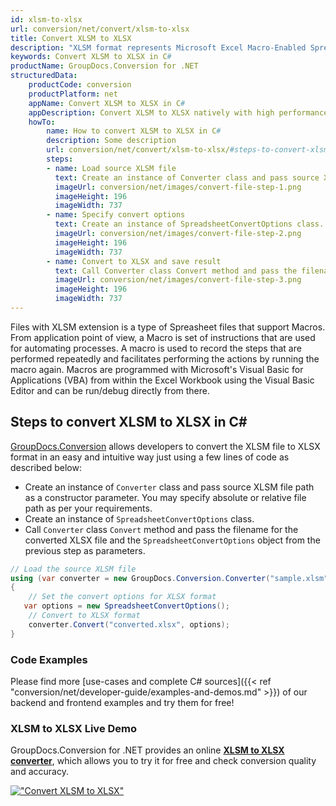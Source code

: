 ```yaml
---
id: xlsm-to-xlsx
url: conversion/net/convert/xlsm-to-xlsx
title: Convert XLSM to XLSX
description: "XLSM format represents Microsoft Excel Macro-Enabled Spreadsheet with .xlsm extension. Learn how to convert XLSM to XLSX file programmatically in C# language using GroupDocs.Conversion for .NET library."
keywords: Convert XLSM to XLSX in C#
productName: GroupDocs.Conversion for .NET
structuredData:
    productCode: conversion
    productPlatform: net
    appName: Convert XLSM to XLSX in C#
    appDescription: Convert XLSM to XLSX natively with high performance using C# language and server side GroupDocs.Conversion for .NET APIs, without the use of any software like Microsoft or Open Office.
    howTo:
        name: How to convert XLSM to XLSX in C# 
        description: Some description
        url: conversion/net/convert/xlsm-to-xlsx/#steps-to-convert-xlsm-to-xlsx-in-c
        steps:
        - name: Load source XLSM file 
          text: Create an instance of Converter class and pass source XLSM file path as a constructor parameter. You may specify absolute or relative file path as per your requirements. 
          imageUrl: conversion/net/images/convert-file-step-1.png
          imageHeight: 196
          imageWidth: 737
        - name: Specify convert options 
          text: Create an instance of SpreadsheetConvertOptions class.
          imageUrl: conversion/net/images/convert-file-step-2.png
          imageHeight: 196
          imageWidth: 737
        - name: Convert to XLSX and save result 
          text: Call Converter class Convert method and pass the filename for the converted HTML file and the SpreadsheetConvertOptions object from the previous step as parameters.
          imageUrl: conversion/net/images/convert-file-step-3.png
          imageHeight: 196
          imageWidth: 737
---
```


Files with XLSM extension is a type of Spreasheet files that support Macros. From application point of view, a Macro is set of instructions that are used for automating processes. A macro is used to record the steps that are performed repeatedly and facilitates performing the actions by running the macro again. Macros are programmed with Microsoft's Visual Basic for Applications (VBA) from within the Excel Workbook using the Visual Basic Editor and can be run/debug directly from there.

## Steps to convert XLSM to XLSX in C#

[GroupDocs.Conversion](https://products.groupdocs.com/conversion/net) allows developers to convert the XLSM file to XLSX format in an easy and intuitive way just using a few lines of code as described below:

* Create an instance of `Converter` class and pass source XLSM file path as a constructor parameter. You may specify absolute or relative file path as per your requirements. 
* Create an instance of `SpreadsheetConvertOptions` class.
* Call `Converter` class `Convert` method and pass the filename for the converted XLSX file and the `SpreadsheetConvertOptions` object from the previous step as parameters.

```csharp
// Load the source XLSM file
using (var converter = new GroupDocs.Conversion.Converter("sample.xlsm"))
{
    // Set the convert options for XLSX format
   var options = new SpreadsheetConvertOptions();
    // Convert to XLSX format
    converter.Convert("converted.xlsx", options);
}
```

### Code Examples

Please find more [use-cases and complete C# sources]({{< ref "conversion/net/developer-guide/examples-and-demos.md" >}}) of our backend and frontend examples and try them for free!

### XLSM to XLSX Live Demo

GroupDocs.Conversion for .NET provides an online [**XLSM to XLSX converter**](https://products.groupdocs.app/conversion/xlsm-to-xlsx), which allows you to try it for free and check conversion quality and accuracy.

[!["Convert XLSM to XLSX"](conversion/net/images/convert-to-xlsx/convert-xlsm-to-xlsx.png)](https://products.groupdocs.app/conversion/xlsm-to-xlsx)